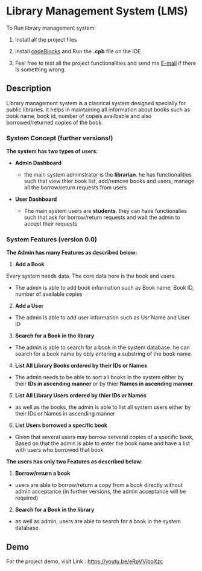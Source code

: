 # Library Management System (LMS)

To Run library management system:

1. install all the project files

2. install  [codeBlocks](https://www.codeblocks.org/)  and Run the **.cpb** file on the IDE

3. Feel free to test all the project functionalities and send me <a href="mailto:esotech3@gmail.com">E-mail</a>  if there is something wrong.

## Description 
Library management system is a classical system designed specially for public libraries. it helps in maintaining all information about books such as book name, book id, number of copeis availbable and also borrowed/returned copies of the book. 

### System Concept (further versions!)

**The system has two types of users:** 

* **Admin Dashboard** 
  * the main system adminstrator is the **librarian**. he has functionalities such that view thier book list, add/remove books and users, manage all the borrow/return requests from users

* **User Dashboard**
   * The main system users are **students**. they can have functionalies such that  ask for borrow/return requests and wait the admin to accept their requests 

### System Features (version 0.0)

**The Admin has many Features as described below:**

1. **Add a Book**

Every system needs data. The core data here is the book and users. 

* The admin is able to add book information such as Book name, Book ID, number of available copies 

2. **Add a User**
 * The admin is able to add user information such as Usr Name and User ID

3. **Search for a Book in the library**
* The admin is able to search for a book in the system database. he can search for a book name by obly entering a substring of the book name.  


4. **List All Library Books ordered by their IDs or Names**
* The admin needs to be able to sort all books in the system either by their **IDs in ascending manner** or by thier **Names in ascending manner**.

5. **List All Library Users ordered by thier IDs or Names**
* as well as the books, the admin is able to list all system users either by their IDs or Names in ascending manner

6. **List Users borrowed a specific book**
* Given that several users may borrow serveral copies of a specific book, Based on that the admin is able to enter the book name and have a list with users who borrowed that book 


**The users has only two Features as described below:**

1. **Borrow/return a book**
* users are able to borrow/return a copy from a book directly without admin acceptance (in further versions, the admin acceptance will be required)

2. **Search for a Book in the library**
* as well as admin, users are able to search for a book in the system database. 


## Demo 

For the project demo, visit Link : https://youtu.be/eRpVViboXzc
